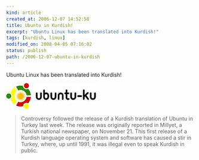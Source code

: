 ```yaml
--- 
kind: article
created_at: 2006-12-07 14:52:58
title: Ubuntu in Kurdish!
excerpt: "Ubuntu Linux has been translated into Kurdish!"
tags: [kurdish, linux]
modified_on: 2008-04-05 07:16:02
status: publish 
path: /2006-12-07-ubuntu-in-kurdish
---
```


<p>Ubuntu Linux has been translated into Kurdish!</p>

<img src="/images/ubuntu_ku.jpg" alt="Ubuntu ku" >

<blockquote class="large">Controversy followed the release of a Kurdish translation of Ubuntu in Turkey last week. The release was originally reported in Millyet, a Turkish national newspaper, on November 21. This first release of a Kurdish language operating system and software has caused a stir in Turkey, where, up until 1991, it was illegal even to speak Kurdish in public.</blockquote>
